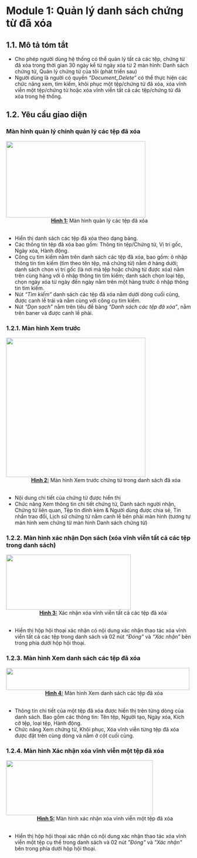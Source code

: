 # **Module 1: Quản lý danh sách chứng từ đã xóa** 
## **1.1. Mô tả tóm tắt**
* Cho phép người dùng hệ thống có thể quản lý tất cả các tệp, chứng từ đã xóa trong thời gian 30 ngày kể từ ngày xóa từ 2 màn hình: Danh sách chứng từ, Quản lý chứng từ của tôi (phát triển sau) 
* Người dùng là người có quyền *“Document_Delete”* có thể thực hiện các chức năng xem, tìm kiếm, khôi phục một tệp/chứng từ đã xóa, xóa vĩnh viễn một tệp/chứng từ hoặc xóa vĩnh viễn tất cả các tệp/chứng từ đã xóa trong hệ thống.
## **1.2. Yêu cầu giao diện**
### Màn hình quản lý chính quản lý các tệp đã xóa
<img src="./image/Aspose.Words.85c484d6-cbe2-464d-aa30-6c15a9007e31.001.png" style="text-align:center; height:208px; width:380px"/>
<div style="text-align: center; margin-left: 5px;"><u><strong>Hình 1:</strong></u> Màn hình quản lý các tệp đã xóa</div>
<br>

* Hiển thị danh sách các tệp đã xóa theo dạng bảng.
* Các thông tin tệp đã xóa bao gồm: Thông tin tệp/Chứng từ, Vị trí gốc, Ngày xóa, Hành động.
* Công cụ tìm kiếm nằm trên danh sách các tệp đã xóa, bao gồm: ô nhập thông tin tìm kiếm (tìm theo tên tệp, mã chứng từ) nằm ở hàng dưới; danh sách chọn vị trí gốc (là nơi mà tệp hoặc chứng từ được xóa) nằm trên cùng hàng với ô nhập thông tin tìm kiếm; danh sách chọn loại tệp, chọn ngày xóa từ ngày đến ngày nằm trên một hàng trước ô nhập thông tin tìm kiếm.
* Nút *“Tìm kiếm”* danh sách các tệp đã xóa nằm dưới dòng cuối cùng, được canh lề trái và nằm cùng với công cụ tìm kiếm.
* Nút *“Dọn sạch”* nằm trên tiêu đề bảng *“Danh sách các tệp đã xóa”*, nằm trên baner và được canh lề phải.
### **1.2.1. Màn hình Xem trước**
<img src="./image/Aspose.Words.85c484d6-cbe2-464d-aa30-6c15a9007e31.002.png" style="text-align:center; width:380px;"/>

<div style="text-align: center; margin-left:40px"><u><strong>Hình 2:</strong></u> Màn hình Xem trước chứng từ trong danh sách đã xóa</div>
<br>

* Nội dung chi tiết của chứng từ được hiển thị
* Chức năng Xem thông tin chi tiết chứng từ, Danh sách người nhận, Chứng từ liên quan, Tệp tin đính kèm & Người dùng được chia sẻ, Tin nhắn trao đổi, Lịch sử chứng từ nằm canh lề bên phải màn hình (tương tự màn hình xem chứng từ màn hình Danh sách chứng từ)
### **1.2.2. Màn hình xác nhận Dọn sách (xóa vĩnh viễn tất cả các tệp trong danh sách)**
<img src="./image/Aspose.Words.85c484d6-cbe2-464d-aa30-6c15a9007e31.003.png" style="text-align:center; height:150px; width:340px;"/>
<div style="text-align: center; margin-left:25px"><u><strong>Hình 3:</strong></u> Xác nhận xóa vĩnh viễn tất cả các tệp đã xóa</div>
<br>

* Hiển thị hộp hội thoại xác nhận có nội dung xác nhận thao tác xóa vĩnh viễn tất cả các tệp trong danh sách và 02 nút *“Đóng”* và *“Xác nhận”* bên trong phía dưới hộp hội thoại.
### **1.2.3. Màn hình Xem danh sách các tệp đã xóa** 
<img src="./image/Aspose.Words.85c484d6-cbe2-464d-aa30-6c15a9007e31.004.png" style="text-align:center; height:60px; width:500px"/>

<div style="text-align: center;margin-left:30px"><u><strong>Hình 4:</strong></u> Màn hình Xem danh sách các tệp đã xóa</div>
<br>

* Thông tin chi tiết của một tệp đã xóa được hiển thị trên từng dòng của danh sách. Bao gồm các thông tin: Tên tệp, Người tạo, Ngày xóa, Kích cỡ tệp, loại tệp, Hành động.
* Chức năng Xem chứng từ, Khôi phục, Xóa vĩnh viễn từng tệp đã xóa được đặt trên cùng dòng và nằm ở cột cuối cùng.
### **1.2.4. Màn hình Xác nhận xóa vĩnh viễn một tệp đã xóa**
<img src="./image/Aspose.Words.85c484d6-cbe2-464d-aa30-6c15a9007e31.005.png" style="text-align:center; height:150px; width:400px"/>

<div style="text-align: center;margin-left:35px"><u><strong>Hình 5:</strong></u> Màn hình xác nhận xóa vĩnh viễn một tệp đã xóa</div>
<br>

* Hiển thị hộp hội thoại xác nhận có nội dung xác nhận thao tác xóa vĩnh viễn một tệp cụ thể trong danh sách và 02 nút *"Đóng"* và *"Xác nhận"* bên trong phía dưới hộp hội thoại.
